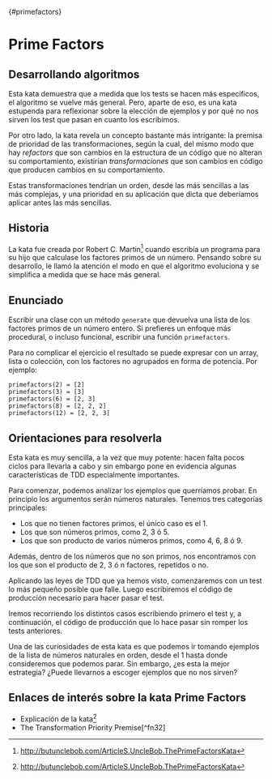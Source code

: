 {#primefactors}
# Prime Factors

## Desarrollando algoritmos

Esta kata demuestra que a medida que los tests se hacen más específicos, el algoritmo se vuelve más general. Pero, aparte de eso, es una kata estupenda para reflexionar sobre la elección de ejemplos y por qué no nos sirven los test que pasan en cuanto los escribimos.

Por otro lado, la kata revela un concepto bastante más intrigante: la premisa de prioridad de las transformaciones, según la cual, del mismo modo que hay *refactors* que son cambios en la estructura de un código que no alteran su comportamiento, existirían *transformaciones* que son cambios en código que producen cambios en su comportamiento. 

Estas transformaciones tendrían un orden, desde las más sencillas a las más complejas, y una prioridad en su aplicación que dicta que deberíamos aplicar antes las más sencillas.

## Historia

La kata fue creada por Robert C. Martin[^fn35] cuando escribía un programa para su hijo que calculase los factores primos de un número. Pensando sobre su desarrollo, le llamó la atención el modo en que el algoritmo evoluciona y se simplifica a medida que se hace más general.

## Enunciado

Escribir una clase con un método `generate` que devuelva una lista de los factores primos de un número entero. Si prefieres un enfoque más procedural, o incluso funcional, escribir una función `primefactors`.

Para no complicar el ejercicio el resultado se puede expresar con un array, lista o colección, con los factores no agrupados en forma de potencia. Por ejemplo:

```
primefactors(2) = [2]
primefactors(3) = [3]
primefactors(6) = [2, 3]
primefactors(8) = [2, 2, 2]
primefactors(12) = [2, 2, 3]
```

## Orientaciones para resolverla

Esta kata es muy sencilla, a la vez que muy potente: hacen falta pocos ciclos para llevarla a cabo y sin embargo pone en evidencia algunas características de TDD especialmente importantes.

Para comenzar, podemos analizar los ejemplos que querríamos probar. En principio los argumentos serán números naturales. Tenemos tres categorías principales:

* Los que no tienen factores primos, el único caso es el 1.
* Los que son números primos, como 2, 3 ó 5.
* Los que son producto de varios números primos, como 4, 6, 8 ó 9.

Además, dentro de los números que no son primos, nos encontramos con los que son el producto de 2, 3 ó n factores, repetidos o no.

Aplicando las leyes de TDD que ya hemos visto, comenzaremos con un test lo más pequeño posible que falle. Luego escribiremos el código de producción necesario para hacer pasar el test.

Iremos recorriendo los distintos casos escribiendo primero el test y, a continuación, el código de producción que lo hace pasar sin romper los tests anteriores.

Una de las curiosidades de esta kata es que podemos ir tomando ejemplos de la lista de números naturales en orden, desde el 1 hasta donde consideremos que podemos parar. Sin embargo, ¿es esta la mejor estrategia? ¿Puede llevarnos a escoger ejemplos que no nos sirven?

## Enlaces de interés sobre la kata Prime Factors

* Explicación de la kata[^fn35]
* The Transformation Priority Premise[^fn32]

[^fn35]: http://butunclebob.com/ArticleS.UncleBob.ThePrimeFactorsKata
